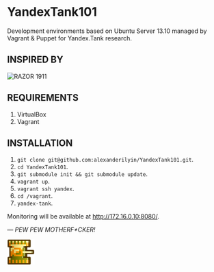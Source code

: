 YandexTank101
=============

Development environments based on Ubuntu Server 13.10 managed by Vagrant & Puppet for Yandex.Tank research.

INSPIRED BY
-----------

![RAZOR 1911](http://upload.wikimedia.org/wikipedia/ru/5/50/RAZOR_NFO.png)

REQUIREMENTS
------------

1. VirtualBox
2. Vagrant

INSTALLATION
------------

1. `git clone git@github.com:alexanderilyin/YandexTank101.git`.
2. `cd YandexTank101`.
3. `git submodule init && git submodule update`.
4. `vagrant up`.
5. `vagrant ssh yandex`.
6. `cd /vagrant`.
7. `yandex-tank`.

Monitoring will be available at http://172.16.0.10:8080/.

_— PEW PEW MOTHERF*CKER!_

![Battle City Yellow Tank](https://raw.githubusercontent.com/alexanderilyin/YandexTank101/master/images/tank_yellow.png)
